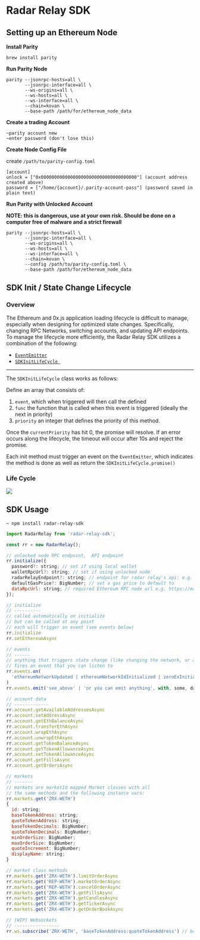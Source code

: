 # Radar Relay SDK

## Setting up an Ethereum Node

**Install Parity**

```
brew install parity
```

**Run Parity Node**
```
parity --jsonrpc-hosts=all \
       --jsonrpc-interface=all \
       --ws-origins=all \
       --ws-hosts=all \
       --ws-interface=all \
       --chain=kovan \
       --base-path /path/for/ethereum_node_data
```

**Create a trading Account**

```
~parity account new
~enter password (don't lose this)
```

**Create Node Config File**

create `/path/to/parity-config.toml`

```
[account]
unlock = ["0x000000000000000000000000000000000000"] (account address created above)
password = ["/home/{account}/.parity-account-pass"] (password saved in plain text)
```

**Run Parity with Unlocked Account**

__NOTE: this is dangerous, use at your own risk. Should be done on a computer free of malware and a strict firewall__

```
parity --jsonrpc-hosts=all \
       --jsonrpc-interface=all \
       --ws-origins=all \
       --ws-hosts=all \
       --ws-interface=all \
       --chain=kovan \
       --config /path/to/parity-config.toml \
       --base-path /path/for/ethereum_node_data
```

## SDK Init / State Change Lifecycle

### Overview

The Ethereum and 0x.js application loading lifecycle is difficult to manage, especially when designing for optimized state changes. Specifically, changing RPC Networks, switching accounts, and updating API endpoints. To manage the lifecycle more efficiently, the Radar Relay SDK utilizes a combination of the following:

* [`EventEmitter`](https://nodejs.org/api/events.html)
* [`SDKInitLifeCycle `](https://github.com/RadarRelay/radar-relay-sdk/blob/beta/src/sdk-init-lifecycle.ts)

--- 

The `SDKInitLifeCycle` class works as follows:

Define an array that consists of: 

   1. `event`, which when triggered will then call the defined
   2. `func` the function that is called when this event is triggered (ideally the next in priority)
   3. `priority` an integer that defines the priority of this method.

Once the `currentPriority` has hit 0, the promise will resolve. If an error occurs along the lifecycle, the timeout will occur after 10s and reject the promise.

Each init method must trigger an event on the `EventEmitter`, which indicates the method is done as well as return the `SDKInitLifeCycle.promise()`


### Life Cycle

![](https://docs.google.com/drawings/d/e/2PACX-1vS-ZE8iqFN6qm9iY_pqtJfElw2iwR-THeM1MuUYCH4H_9uAMAOv1ogEt72f0SuEZFB6tnfd4hm7NGuo/pub?w=929&h=580)



## SDK Usage

`~ npm install radar-relay-sdk`

```javascript
import RadarRelay from 'radar-relay-sdk';

const rr = new RadarRelay();

// unlocked node RPC endpoint,  API endpoint
rr.initialize({
  password?: string; // set if using local wallet
  walletRpcUrl?: string; // set if using unlocked node
  radarRelayEndpoint?: string; // endpoint for radar relay's api: e.g. https://api.radarrelay.com
  defaultGasPrice?: BigNumber; // set a gas price to default to
  dataRpcUrl: string; // required Ethereum RPC node url e.g. https://mainnet.infura.io/{your-api-key}
}); 

// initialize
// ----------
// called automatically on initialize
// but can be called at any point
// each will trigger an event (see events below)
rr.initialize
rr.setEthereumAsync

// events
// ------
// anything that triggers state change (like changing the network, or a fill)
// fires an event that you can listen to
rr.events.on(
  'ethereumNetworkUpdated | ethereumNetworkIdInitialized | zeroExInitialized | tokensInitialized | accountInitialized | tradeInitialized | marketsInitialized | transactionPending | transactionMined'
)
rr.events.emit('see_above' | 'or you can emit anything', with, some, data)

// account data
// -------------
rr.account.getAvailableAddressesAsync
rr.account.setAddressAsync
rr.account.getEthBalanceAsync
rr.account.transferEthAsync
rr.account.wrapEthAsync
rr.account.unwrapEthAsync
rr.account.getTokenBalanceAsync
rr.account.getTokenAllowanceAsync
rr.account.setTokenAllowanceAsync
rr.account.getFillsAsync
rr.account.getOrdersAsync

// markets
// -------
// markets are marketId mapped Market classes with all 
// the same methods and the following instance vars:
rr.markets.get('ZRX-WETH') 
{
  id: string;
  baseTokenAddress: string;
  quoteTokenAddress: string;
  baseTokenDecimals: BigNumber;
  quoteTokenDecimals: BigNumber;
  minOrderSize: BigNumber;
  maxOrderSize: BigNumber;
  quoteIncrement: BigNumber;
  displayName: string;
}

// market class methods
rr.markets.get('ZRX-WETH').limitOrderAsync
rr.markets.get('REP-WETH').marketOrderAsync
rr.markets.get('REP-WETH').cancelOrderAsync
rr.markets.get('ZRX-WETH').getFillsAsync
rr.markets.get('ZRX-WETH').getCandlesAsync
rr.markets.get('ZRX-WETH').getTickerAsync
rr.markets.get('ZRX-WETH').getOrderBookAsync

// [WIP] Websockets 
// -----------------
rr.ws.subscribe('ZRX-WETH', 'baseTokenAddress:quoteTokenAddress') // book state changes (new, remove, fills)
```